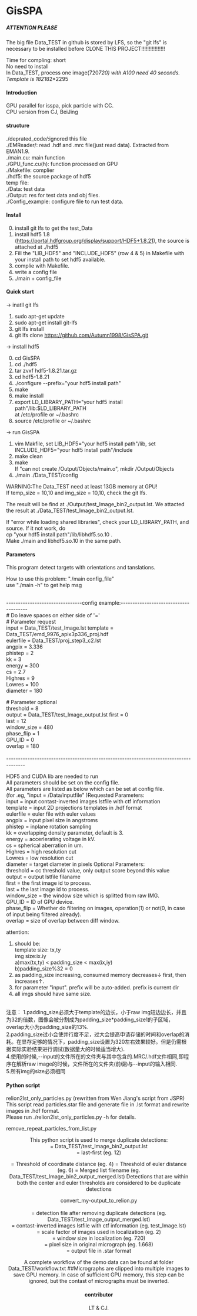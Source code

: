 # GisSPA

##### ATTENTION PLEASE  
The  big file Data_TEST in github is stored by LFS,  so the "git lfs" is necessary to be installed before CLONE THIS PROJECT!!!!!!!!!!!!!!!!       
  
Time for compling: short     
No need to install  
In Data_TEST, process one image(720*720) with A100 need  40 seconds.   
Template is 182*182*2295  

#### Introduction
GPU parallel for isspa, pick particle with CC.  
CPU version from CJ, BeiJing

#### structure
./deprated_code/:ignored this file   
./EMReader/: read .hdf and .mrc file(just read data). Extracted from EMAN1.9.   
./main.cu: main function   
./GPU_func.cu(h): function processed on GPU  
./Makefile: complier  
./hdf5: the source package of hdf5  
temp file:  
./Data: test data  
./Output: res for test data and obj files.  
./Config_example: configure file to run test data.  

#### Install

0.  install git lfs to get the test_Data
1.  install hdf5 1.8 (https://portal.hdfgroup.org/display/support/HDF5+1.8.21), the source is attached at ./hdf5
2.  Fill the "LIB_HDF5" and "INCLUDE_HDF5" (row 4 & 5) in Makefile with your install path to set hdf5 available.
3.  complie with Makefile. 
4.  write a config file
5.  ./main + config_file

#### Quick start  

-> inatll git lfs  

1. sudo apt-get update  
2. sudo apt-get install git-lfs  
3. git lfs install  
4. git lfs clone https://github.com/Autumn1998/GisSPA.git   
  
-> install hdf5     

0. cd GisSPA  
1. cd ./hdf5 
2. tar zvxf hdf5-1.8.21.tar.gz     
3. cd hdf5-1.8.21   
4. ./configure --prefix="your hdf5 install path"   
5. make   
6. make install   
7. export LD_LIBRARY_PATH="your hdf5 install path"/lib:$LD_LIBRARY_PATH  
   at /etc/profile or ~/.bashrc    
8. source /etc/profile or ~/.bashrc   
  
-> run GisSPA   
   
1. vim Makfile, set LIB_HDF5="your hdf5 install path"/lib,  set INCLUDE_HDF5="your hdf5 install path"/include  
2. make clean  
3. make  
	If "can not create /Output/Objects/main.o", mkdir /Output/Objects  
4. ./main ./Data_TEST/config   

WARNING:The Data_TEST need at least 13GB memory at GPU!     
If temp_size = 10,10 and img_size = 10,10, check the git lfs.  
   
The result will be find at ./Output/test_Image_bin2_output.lst. We attacted the result at ./Data_TEST/test_Image_bin2_output.lst.   
  
If "error while loading shared libraries", check your LD_LIBRARY_PATH, and source. If it not work, do  
	cp "your hdf5 install path"/lib/libhdf5.so.10 .  
Make ./main  and libhdf5.so.10 in the same path.   

#### Parameters
This program detect targets with orientations and tanslations.

How to use this problem:  "./main config_file"  
use "./main -h" to get help msg

<br />--------------------------------config example:--------------------------------------<br />
\# Do leave spaces on either side of '='  
\# Parameter request  
input     = Data_TEST/test_Image.lst 
template  = Data_TEST/emd_9976_apix3p336_proj.hdf  
eulerfile = Data_TEST/proj_step3_c2.lst  
angpix    = 3.336  
phistep   = 2   
kk        = 3   
energy    = 300  
cs        = 2.7  
Highres   = 9  
Lowres    = 100  
diameter  = 180  
  
\# Parameter optional  
threshold = 8  
output    = Data_TEST/test_Image_output.lst 
first     = 0  
last      = 12  
window_size = 480  
phase_flip  = 1  
GPU_ID      = 0  
overlap     = 180  
<br />--------------------------------------------------------------------------------------<br />

HDF5 and CUDA lib are needed to run  
All parameters should be set on the config file.  
All parameters are listed as below which can be set at config file.  
(for .eg,  "input  =  /Data/inputfile" )Requested Parameters:  
input            = input contast-inverted images lstfile with ctf information  
template         = input 2D projections templates in .hdf format  
eulerfile        = euler file with euler values  
angpix           = input pixel size in angstroms  
phistep          = inplane rotation sampling  
kk               = overlapping density parameter, default is 3.  
energy           = accerlerating voltage in kV.  
cs               = spherical aberration in um.  
Highres          = high resolution cut   
Lowres           = low resolution cut  
diameter         = target diameter in pixels 
Optional Parameters:  
threshold        = cc threshold value, only output score beyond this value  
output           = output lstfile filaname  
first            = the first image id to process.  
last             = the last image id to process.  
window_size      = the window size which is splitted from raw IMG.  
GPU_ID           = ID of GPU device.   
phase_flip       = Whether do filtering on images, operation(1) or not(0, in case of input being filtered already).  
overlap          = size of overlap between diff window.   

attention:  
1. should be:  
template size: tx,ty  
img size:ix.iy  
a)max(tx,ty) < padding_size < max(ix,iy)  
b)padding_size%32 = 0  
2. as padding_size increasing, consumed memory decreases↓ first, then increases↑.  
3. for parameter "input". prefix will be auto-added. prefix is current dir  
4. all imgs should have same size.  
<br />   
注意：    
1.padding_size必须大于template的边长，小于raw img短边边长，并且为32的倍数，图像会被分割成为padding_size*padding_size1的子区域，overlap大小为padding_size的13%.   <br />   
2.padding_size过小会使并行度不足，过大会提高申请存储的时间和overlap的消耗。在显存足够的情况下，padding_size设置为320左右效果较好。但是仍需根据实际实验结果进行调试(数据量大的时候适当增大).    <br />
4.使用的时候,--input的文件所在的文件夹与其中包含的.MRC/.hdf文件相同,即程序在解析raw image的时候，文件所在的文件夹(前缀)与--input的输入相同.  <br />
5.所有img的size必须相同     <br />

#### Python script

relion2lst_only_particles.py (rewritten from Wen Jiang's script from JSPR)   
This script read particles.star file and generate file in .lst format and rewrite images in .hdf format.   
Please run ./relion2lst_only_particles.py -h for details.  

remove_repeat_particles_from_list.py   
<Detection file> <number of windows> <center thres> <euler thres> <output>
This python script is used to merge duplicate detections:  
<Dection file> = Data_TEST/test_Image_bin2_output.lst  
<number of windows> = last-first (eg. 12)  
<center thres> = Threshold of coordinate distance (eg. 4)  
<euler thres> = Threshold of euler distance (eg. 6)    
<outpot> = Merged list filename (eg. Data_TEST/test_Image_bin2_output_merged.lst)    
Detections that are within both the center and euler thresholds are considered to be duplicate detections   

convert_my-output_to_relion.py  
<Merged lstfile> <contast-inverted lstfile> <scale factor> <scaled window size> <unbinned pixel size> <out star file>  
<Merged lstfile> = detection file after removing duplicate detections (eg. Data_TEST/test_Image_output_merged.lst)  
<contast-inverted lstfile> = contast-inverted images lstfile with ctf information (eg. test_Image.lst)  
<scale factor> = scale factor of images used in localization (eg. 2)  
<scaled window size> = window size in localization (eg. 720)  
<unbinned pixel size> = pixel size in original micrograph (eg. 1.668)  
<out star file> = output file in .star format  

A complete workflow of the demo data can be found at folder Data_TEST/workflow.txt
##Micrographs are clipped into multiple images to save GPU memory. In case of sufficient GPU memory, this step can be ignored, but the contast of micrographs must be inverted.

#### contributor  

LT & CJ.

